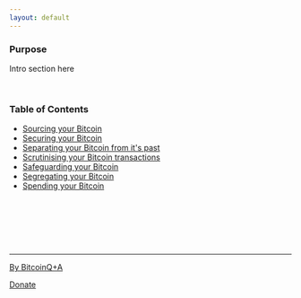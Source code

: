 ```yaml
---
layout: default
---
```


### Purpose

Intro section here

<br/>

### Table of Contents

*   [Sourcing your Bitcoin](get.md)
*   [Securing your Bitcoin](secure.md)
*   [Separating your Bitcoin from it's past](coinjoin.md)
*   [Scrutinising your Bitcoin transactions](node.md)
*   [Safeguarding your Bitcoin](coldstorage.md)
*   [Segregating your Bitcoin](coincontrol.md)
*   [Spending your Bitcoin](spend.md)


<br/>
<br/>
<br/>
<br/>
<br/>

***

[By BitcoinQ+A](https://twitter.com/BitcoinQ_A) 

[Donate](https://www.bitcoinqna.com/donations)
